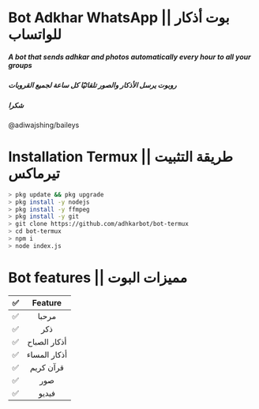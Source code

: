 #  Bot Adkhar WhatsApp || بوت أذكار للواتساب
##### A bot that sends adhkar and photos automatically every hour to all your groups
##### روبوت يرسل الأذكار والصور تلقائيًا كل ساعة لجميع القروبات
##### شكرا
 @adiwajshing/baileys

#####


# Installation Termux || طريقة التثبيت تيرماكس

```bash
> pkg update && pkg upgrade
> pkg install -y nodejs
> pkg install -y ffmpeg
> pkg install -y git
> git clone https://github.com/adhkarbot/bot-termux
> cd bot-termux
> npm i
> node index.js
```

# Bot features || مميزات البوت

|        ✅        |                Feature           |
| :-------------: | :------------------------------: | 
|       ✅        | مرحبا                                |
|       ✅        | ذكر                                  |
|       ✅        | أذكار الصباح                          |
|       ✅        | أذكار المساء                          |
|       ✅        | قرآن كريم                             |
|       ✅        | صور                                  |
|       ✅        | فيديو                                |
